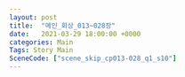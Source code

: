 ```yaml
---
layout: post
title:  "메인_회상_013~028장"
date:   2021-03-29 18:00:00 +0000
categories: Main
Tags: Story Main
SceneCode: ["scene_skip_cp013-028_q1_s10"]
---
```

